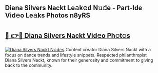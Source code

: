## Diana Silvers Nackt Le𝚊k𝚎d N𝚞𝚍e - Part-Ide Vid𝚎o Le𝚊ks Photos n8yRS

# <h2><a href="http://fb2f5tn.evod.top/?m=Diana+Silvers+Nackt">🔗 👉🔴 Diana Silvers Nackt Vid𝚎o Ph𝚘t𝚘s</a></h2>

[![Diana Silvers Nackt N𝚞d𝚎s](https://i.imgur.com/8V9OHl7.gif)](http://fb2f5tn.evod.top/?m=Diana+Silvers+Nackt)
Content creator Diana Silvers Nackt with a focus on dance trends and lifestyle snippets. Respected philanthropist Diana Silvers Nackt, known for their generosity and commitment to giving back to the community. 

